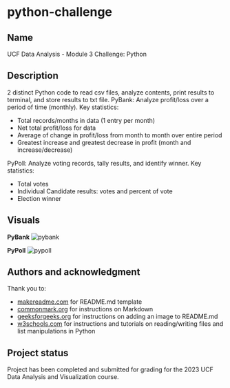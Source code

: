 # python-challenge

## Name
UCF Data Analysis - Module 3 Challenge: Python

## Description
2 distinct Python code to read csv files, analyze contents, print results to terminal, and store results to txt file.
PyBank: Analyze profit/loss over a period of time (monthly).  Key statistics:
* Total records/months in data (1 entry per month)
* Net total profit/loss for data
* Average of change in profit/loss from month to month over entire period
* Greatest increase and greatest decrease in profit (month and increase/decrease)

PyPoll: Analyze voting records, tally results, and identify winner.  Key statistics:
* Total votes
* Individual Candidate results: votes and percent of vote
* Election winner

## Visuals

**PyBank**
![pybank](https://user-images.githubusercontent.com/127908349/229410889-18d1bbdc-103c-4cb1-b04d-940444eead01.png)

**PyPoll**
![pypoll](https://user-images.githubusercontent.com/127908349/229410902-962a4452-ad29-448e-9da1-98fa4c4515f4.png)

## Authors and acknowledgment
Thank you to:
* [makereadme.com](https://www.makeareadme.com/) for README.md template
* [commonmark.org](https://commonmark.org/help/) for instructions on Markdown
* [geeksforgeeks.org](https://www.geeksforgeeks.org/how-to-add-images-on-readme-md-file-in-a-github-repository-from-the-local-system/) for instructions on adding an image to README.md
* [w3schools.com](https://www.w3schools.com/python/default.asp) for instructions and tutorials on reading/writing files and list manipulations in Python


## Project status
Project has been completed and submitted for grading for the 2023 UCF Data Analysis and Visualization course.
